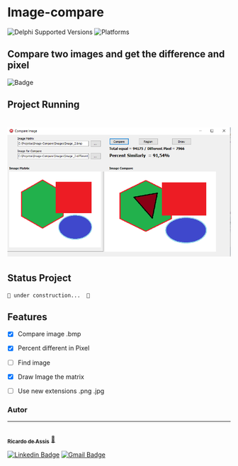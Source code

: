 # Image-compare 

![Delphi Supported Versions](https://img.shields.io/badge/Delphi%20Supported%20Versions-XE3%20and%20ever-blue.svg)
![Platforms](https://img.shields.io/badge/Supported%20platforms-Win32%20and%20Win64-red.svg)

## Compare two images and get the difference and pixel
![Badge](https://img.shields.io/badge/FlexnetSistemas-%237159c1?style=for-the-badge&logo=ghost)

## Project Running
<h1 align="center">
    <img src="./Images/Img_splash.png" alt=""/>
</h1>

## Status Project
	🚧 under construction...  🚧
 
## Features
- [x] Compare image .bmp
- [x] Percent different in Pixel
- [ ] Find image
- [x] Draw Image the matrix
- [ ] Use new extensions .png .jpg


### Autor
---
<a href="https://www.flexnetsistemas.com.br/">
 <img style="border-radius: 50%;" src="https://avatars.githubusercontent.com/u/65642299?s=60&amp;v=4" width="100px;" alt=""/>
 <br />
 <sub><b>Ricardo de Assis</b></sub></a> <a href="https://www.flexnetsistemas.com.br/" title="Flexnet">🚀</a>

[![Linkedin Badge](https://img.shields.io/badge/-Ricardo-blue?style=flat-square&logo=Linkedin&logoColor=white&link=https://www.linkedin.com/in/ricardo-de-assis-dev/)](https://www.linkedin.com/in/ricardo-de-assis-dev/) 
[![Gmail Badge](https://img.shields.io/badge/-rdassis@gmail.com-c14438?style=flat-square&logo=Gmail&logoColor=white&link=mailto:rdassis@gmail.com)](mailto:rdassis@gmail.com)




  
  
